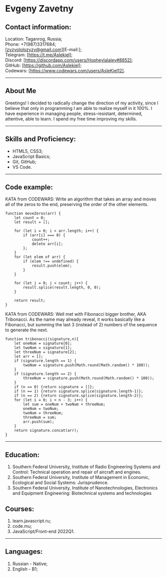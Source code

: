 # Evgeny Zavetny
## Contact information:

Location: Taganrog, Russia;    
Phone: +7(987)3317684;    
[zyzyololozyzy@gmail.com][E-mail:];    
Telegram: [https://t.me/Aslekiel];   
Discord: [https://discordapp.com/users/Hopheylalaley#8852];    
GitHub: [https://github.com/Aslekiel];   
Codewars: [https://www.codewars.com/users/AsleKiel12].    

*********

## About Me

Greetings! I decided to radically change the direction of my activity, since I believe that only in programming I am able to realize myself in it 100%. I have experience in managing people, stress-resistant, determined, attentive, able to learn. I spend my free time improving my skills.

*********

## Skills and Proficiency:
* HTML5, CSS3;
* JavaScript Basics;
* Git, GitHub;
* VS Code.

*********

## Code example:

KATA from CODEWARS: Write an algorithm that takes an array and moves all of the zeros to the end, preserving the order of the other elements.
```
function moveZeros(arr) {
    let count = 0;
    let result = [];

    for (let i = 0; i < arr.length; i++) {
        if (arr[i] === 0) {
            count++;
            delete arr[i];
        };
    }
    for (let elem of arr) {
        if (elem !== undefined) {
            result.push(elem);
        }
    }

    for (let j = 0; j < count; j++) {
        result.splice(result.length, 0, 0);
    }

    return result;
}
```

KATA from CODEWARS: Well met with Fibonacci bigger brother, AKA Tribonacci. As the name may already reveal, it works basically like a Fibonacci, but summing the last 3 (instead of 2) numbers of the sequence to generate the next.

```
function tribonacci(signature,n){
    let oneNum = signature[0];
    let twoNum = signature[1];
    let threeNum = signature[2];
    let arr = [];
    if (signature.length == 1) {
        twoNum = signature.push(Math.round(Math.random() * 100));
    }
    if (signature.length == 2) {
        threeNum = signature.push(Math.round(Math.random() * 100));
    }
    if (n == 0) {return signature = []};
    if (n == 1) {return signature.splice(signature.length-1)};
    if (n == 2) {return signature.splice(signature.length-2)};
    for (let i = 0; i < n - 3; i++) {
        let sum = oneNum + twoNum + threeNum;
        oneNum = twoNum;
        twoNum = threeNum;
        threeNum = sum;
        arr.push(sum);
    }
    return signature.concat(arr);
}
```
*********

## Education:
1. Southern Federal University, Institute of Radio Engineering Systems and Control: Technical operation and repair of aircraft and engines.
2. Southern Federal University, Institute of Management in Economic, Ecological and Social Systems: Jurisprudence.
3. Southern Federal University, Institute of Nanotechnologies, Electronics and Equipment Engineering: Biotechnical systems and technologies

## Courses:
1. learn.javascript.ru;
2. code.mu;
3. JavaScript/Front-end 2022Q1.

*********

## Languages:
1. Russian - Native;
2. English - B1;
